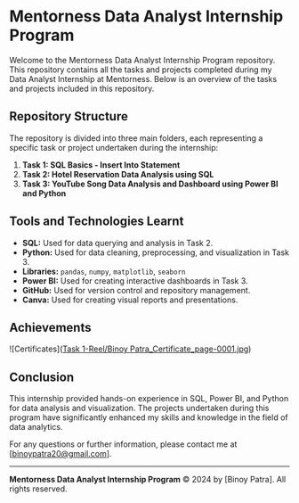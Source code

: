 # Mentorness Data Analyst Internship Program

Welcome to the Mentorness Data Analyst Internship Program repository. This repository contains all the tasks and projects completed during my Data Analyst Internship at Mentorness. Below is an overview of the tasks and projects included in this repository.

## Repository Structure

The repository is divided into three main folders, each representing a specific task or project undertaken during the internship:

1. **Task 1: SQL Basics - Insert Into Statement**
2. **Task 2: Hotel Reservation Data Analysis using SQL**
3. **Task 3: YouTube Song Data Analysis and Dashboard using Power BI and Python**

## Tools and Technologies Learnt

- **SQL:** Used for data querying and analysis in Task 2.
- **Python:** Used for data cleaning, preprocessing, and visualization in Task 3.
- **Libraries:** `pandas`, `numpy`, `matplotlib`, `seaborn`
- **Power BI:** Used for creating interactive dashboards in Task 3.
- **GitHub:** Used for version control and repository management.
- **Canva:** Used for creating visual reports and presentations.

## Achievements 

![Certificates]([Task 1-Reel/Binoy Patra_Certificate_page-0001.jpg](https://github.com/binoy-patra/Mentorness-Data-Analyst-Internship-program/blob/main/Task%201-%20Reel/Binoy%20Patra_Certificate_page-0001.jpg))

## Conclusion

This internship provided hands-on experience in SQL, Power BI, and Python for data analysis and visualization. The projects undertaken during this program have significantly enhanced my skills and knowledge in the field of data analytics.

For any questions or further information, please contact me at [binoypatra20@gmail.com].

---

**Mentorness Data Analyst Internship Program** © 2024 by [Binoy Patra]. All rights reserved.
